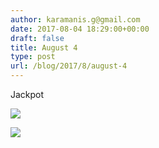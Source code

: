 ```yaml
---
author: karamanis.g@gmail.com
date: 2017-08-04 18:29:00+00:00
draft: false
title: August 4
type: post
url: /blog/2017/8/august-4
---
```


Jackpot



  
   ![](https://images.squarespace-cdn.com/content/v1/4f3f61bae4b063b909445965/1501867790512-W2SIIDQ1GTT7L97TNIFW/ke17ZwdGBToddI8pDm48kJUlZr2Ql5GtSKWrQpjur5t7gQa3H78H3Y0txjaiv_0fDoOvxcdMmMKkDsyUqMSsMWxHk725yiiHCCLfrh8O1z5QPOohDIaIeljMHgDF5CVlOqpeNLcJ80NK65_fV7S1UfNdxJhjhuaNor070w_QAc94zjGLGXCa1tSmDVMXf8RUVhMJRmnnhuU1v2M8fLFyJw/IMG_2005.jpg?format=original)

  

  
   ![](https://images.squarespace-cdn.com/content/v1/4f3f61bae4b063b909445965/1501867790346-XIFI5FI6MDZEAMFE0WCW/ke17ZwdGBToddI8pDm48kEdKJ0g5wWT9r49NjqEWdgsUqsxRUqqbr1mOJYKfIPR7LoDQ9mXPOjoJoqy81S2I8N_N4V1vUb5AoIIIbLZhVYy7Mythp_T-mtop-vrsUOmeInPi9iDjx9w8K4ZfjXt2doYbf-muipHSYfOorpaeXP2dlQW52IFxW7DBbM3HdchzG6v6ULRah83RgHXAWD5lbQ/IMG_2011.jpg?format=original)

  


